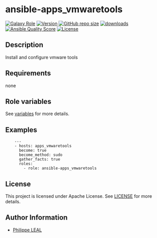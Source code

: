 # ansible-apps_vmwaretools

[![Galaxy Role](https://img.shields.io/badge/galaxy-apps_vmwaretools-purple?style=flat)](https://galaxy.ansible.com/lotusnoir/apps_vmwaretools)
[![Version](https://img.shields.io/github/release/lotusnoir/ansible-apps_vmwaretools.svg)](https://github.com/lotusnoir/ansible-apps_vmwaretools/releases/latest)
[![GitHub repo size](https://img.shields.io/github/repo-size/lotusnoir/ansible-apps_vmwaretools?color=orange&style=flat)](https://galaxy.ansible.com/lotusnoir/apps_vmwaretools)
[![downloads](https://img.shields.io/ansible/role/d/)](https://galaxy.ansible.com/lotusnoir/apps_vmwaretools)
[![Ansible Quality Score](https://img.shields.io/ansible/quality/)](https://galaxy.ansible.com/lotusnoir/apps_vmwaretools)
[![License](https://img.shields.io/badge/license-Apache--2.0-brightgreen?style=flat)](https://opensource.org/licenses/Apache-2.0)

## Description

Install and configure vmware tools
## Requirements

none

## Role variables

See [variables](/defaults/main.yml) for more details.

## Examples

        ---
        - hosts: apps_vmwaretools
          become: true
          become_method: sudo
          gather_facts: true
          roles:
            - role: ansible-apps_vmwaretools


## License

This project is licensed under Apache License. See [LICENSE](/LICENSE) for more details.

## Author Information

- [Philippe LEAL](https://github.com/lotusnoir)
